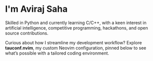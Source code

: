





# I'm Aviraj Saha

Skilled in Python and currently learning C/C++, with a keen interest in artificial intelligence, competitive programming, hackathons, and open source contributions.

Curious about how I streamline my development workflow? Explore **tauconf.nvim**, my custom Neovim configuration, pinned below to see what’s possible with a tailored coding environment.
